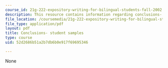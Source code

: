 ```yaml
---
course_id: 21g-222-expository-writing-for-bilingual-students-fall-2002
description: This resource contains information regarding conclusions- student samples.
file_location: /coursemedia/21g-222-expository-writing-for-bilingual-students-fall-2002/52d2686b51a2b7db6b0e917f69695346_MIT21G_222F02_conclusions.pdf
file_type: application/pdf
layout: pdf
title: Conclusions- student samples
type: course
uid: 52d2686b51a2b7db6b0e917f69695346

---
```

None
